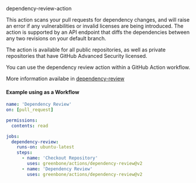 dependency-review-action

This action scans your pull requests for dependency changes, and will raise an error if any vulnerabilities or invalid licenses are being introduced. The action is supported by an API endpoint that diffs the dependencies between any two revisions on your default branch.

The action is available for all public repositories, as well as private repositories that have GitHub Advanced Security licensed.

You can use the dependency review action within a GitHub Action workflow.

More information availabe in [dependency-review](https://github.com/actions/dependency-review-action)

#### Example using as a Workflow

```yaml
name: 'Dependency Review'
on: [pull_request]

permissions:
  contents: read

jobs:
  dependency-review:
    runs-on: ubuntu-latest
    steps:
      - name: 'Checkout Repository'
        uses: greenbone/actions/dependency-review@v2
      - name: 'Dependency Review'
        uses: greenbone/actions/dependency-review@v2
```
